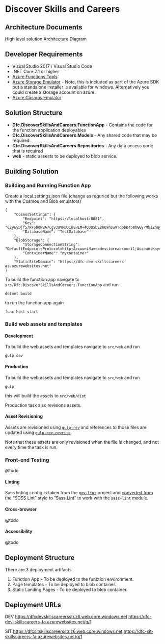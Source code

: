 # Discover Skills and Careers

## Architecture Documents 

[High level solution Architecture Diagram](https://drive.google.com/open?id=16ukfuSa6eKJW3lgVBvaFFobpEQ3a13D2)

## Developer Requirements

* Visual Studio 2017 / Visual Studio Code
* .NET Core 2.1 or higher
* [Azure Functions Tools](https://www.npmjs.com/package/azure-functions-core-tools)
* [Azure Storage Emulator](https://docs.microsoft.com/en-us/azure/storage/common/storage-use-emulator) - Note, this is included as part of the Azure SDK but a standalone installer is available for windows. Alternatively you could create a storage account on azure.
* [Azure Cosmos Emulator](https://docs.microsoft.com/en-us/azure/cosmos-db/local-emulator)

## Solution Structure

* **Dfc.DiscoverSkillsAndCareers.FunctionApp** - Contains the code for the function application deployables 
* **Dfc.DiscoverSkillsAndCareers.Models** - Any shared code that may be required.
* **Dfc.DiscoverSkillsAndCareers.Repositories** - Any data access code that is required 
* **web** - static assests to be deployed to blob service. 

## Building Solution 

### Building and Running Function App

Create a local.settings.json file (change as requried but the following works with the Cosmos and Blob emulators)
```
{
    "CosmosSettings": {
        "Endpoint": "https://localhost:8081",
        "Key": "C2y6yDjf5/R+ob0N8A7Cgv30VRDJIWEHLM+4QDU5DE2nQ9nDuVTqobD4b8mGGyPMbIZnqyMsEcaGQy67XIw/Jw==",
        "DatabaseName": "TestDatabase"
    },
    "BlobStorage": {
        "StorageConnectionString": "DefaultEndpointsProtocol=http;AccountName=devstoreaccount1;AccountKey=Eby8vdM02xNOcqFlqUwJPLlmEtlCDXJ1OUzFT50uSRZ6IFsuFq2UVErCz4I6tq/K1SZFPTOtr/KBHBeksoGMGw==;BlobEndpoint=http://127.0.0.1:10000/devstoreaccount1;TableEndpoint=http://127.0.0.1:10002/devstoreaccount1;QueueEndpoint=http://127.0.0.1:10001/devstoreaccount1;",
        "ContainerName": "mycontainer"
    },
    "StaticSiteDomain": "https://dfc-dev-skillscareers-as.azurewebsites.net"
}
```
To build the function app navigate to `src/Dfc.DiscoverSkillsAndCareers.FunctionApp` and run 

    dotnet build 

to run the function app again 

    func host start

### Build web assets and templates 

#### Development 

To build the web assets and templates navigate to `src/web` and run 

    gulp dev

#### Production 

To build the web assets and templates navigate to `src/web` and run 

    gulp

this will build the assets to `src/web/dist`

Production task also revisions assets. 

#### Asset Revisioning 

Assets are revisioned using [`gulp-rev`](https://github.com/sindresorhus/gulp-rev) and references to those files are updated using [`gulp-rev-rewrite`](https://github.com/TheDancingCode/gulp-rev-rewrite). 

Note that these assets are only revisioned when the file is changed, and not every time the task is run. 

### Front-end Testing 

@todo

#### Linting 

Sass linting config is taken from the [`gov-lint`](https://github.com/alphagov/govuk-lint/blob/master/configs/scss_lint/gds-sass-styleguide.yml) project and [converted from the “SCSS Lint” style to “Sass Lint”](http://sasstools.github.io/make-sass-lint-config/) to work with the [`sass-lint`](https://www.npmjs.com/package/sass-lint) module. 

#### Cross-browser

@todo

#### Accessibility

@todo


## Deployment Structure 

There are 3 deployment artifacts 

1. Function App - To be deployed to the function environment.
2. Page templates - To be deployed to blob container.
3. Static Landing Pages - To be deployed to blob container. 

## Deployment URLs

DEV
https://dfcdevskillscareersstr.z6.web.core.windows.net
https://dfc-dev-skillscareers-fa.azurewebsites.net/q/1

SIT
https://dfcsitskillscareersstr.z6.web.core.windows.net
https://dfc-sit-skillscareers-fa.azurewebsites.net/q/1
